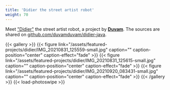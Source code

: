 ```yaml
---
title: 'Didier the street artist robot'
weight: 70
---
```


Meet ["Didier"](https://duvam.net/didier/) the street artist robot, a project by [**Duvam**](https://duvam.net/contact/). 
The sources are shared on [github.com/duvamduvam/didier-java](https://github.com/duvamduvam/didier-java).

{{< gallery >}}
{{< figure link="/assets/featured-projects/didier/IMG_20210831_125559-small.jpg" caption="" caption-position="center" caption-effect="fade" >}}
{{< figure link="/assets/featured-projects/didier/IMG_20210831_125615-small.jpg" caption="" caption-position="center" caption-effect="fade" >}}
{{< figure link="/assets/featured-projects/didier/IMG_20210920_083431-small.jpg" caption="" caption-position="center" caption-effect="fade" >}}
{{< /gallery >}}
{{< load-photoswipe >}}

